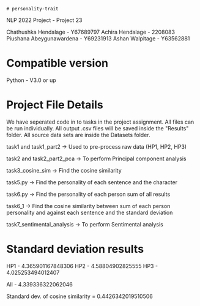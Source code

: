     # personality-trait
NLP 2022 Project - Project 23

Chathushka Hendalage - Y67689797
Achira Hendalage - 2208083
Piushana Abeygunawardena - Y69231913
Ashan Walpitage - Y63562881


# Compatible version
Python - V3.0 or up



# Project File Details

We have seperated code in to tasks in the project assignment. All files can be run individually. All output .csv files will be saved inside the "Results" folder.
All source data sets are inside the Datasets folder. 

task1 and task1_part2 -> Used to pre-process raw data (HP1, HP2, HP3)

task2 and task2_part2_pca -> To perform Principal component analysis

task3_cosine_sim -> Find the cosine similarity

task5.py -> Find the personality of each sentence and the character

task6.py -> Find the personality of each person sum of all results

task6_1 -> Find the cosine similarity between sum of each person personality and against each sentence and the standard deviation

task7_sentimental_analysis -> To perform Sentimental analysis



# Standard deviation results
HP1 - 4.365901167848306
HP2 - 4.58804902825555
HP3 - 4.025253494012407

All - 4.339336322062046

Standard dev. of cosine similarity = 0.4426342019510506
